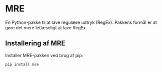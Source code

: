 # MRE

En Python-pakke til at lave regulære udtryk (RegEx). Pakkens formål er at gøre det mere letlæseligt at lave RegEx.

## Installering af MRE

Installer MRE-pakken ved brug af pip:

```Python
pip install mre
```

